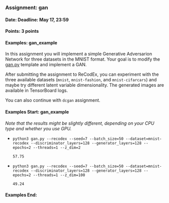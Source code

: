 ### Assignment: gan
#### Date: Deadline: May 17, 23:59
#### Points: 3 points
#### Examples: gan_example

In this assignment you will implement a simple Generative Adversarion Network
for three datasets in the MNIST format. Your goal is to modify the
[gan.py](https://github.com/ufal/npfl114/tree/master/labs/10/gan.py)
template and implement a GAN.

After submitting the assignment to ReCodEx, you can experiment with the three
available datasets (`mnist`, `mnist-fashion`, and `mnist-cifarcars`) and
maybe try different latent variable dimensionality. The generated images are
available in TensorBoard logs.

You can also continue with `dcgan` assignment.

#### Examples Start: gan_example
_Note that the results might be slightly different, depending on your CPU type and whether you use GPU._

- `python3 gan.py --recodex --seed=7 --batch_size=50 --dataset=mnist-recodex --discriminator_layers=128 --generator_layers=128 --epochs=2 --threads=1 --z_dim=2`
  ```
  57.75
  ```
- `python3 gan.py --recodex --seed=7 --batch_size=50 --dataset=mnist-recodex --discriminator_layers=128 --generator_layers=128 --epochs=2 --threads=1 --z_dim=100`
  ```
  49.24
  ```
#### Examples End:
